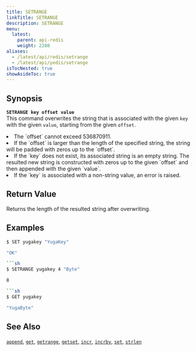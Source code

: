 ```yaml
---
title: SETRANGE
linkTitle: SETRANGE
description: SETRANGE
menu:
  latest:
    parent: api-redis
    weight: 2280
aliases:
  - /latest/api/redis/setrange
  - /latest/api/yedis/setrange
isTocNested: true
showAsideToc: true
---
```

## Synopsis
<b>`SETRANGE key offset value`</b><br>
This command overwrites the string that is associated with the given `key` with the given `value`, starting from the given `offset`.
<li> The `offset` cannot exceed 536870911.</li>
<li>If the `offset` is larger than the length of the specified string, the string will be padded with zeros up to the `offset`.</li>
<li>If the `key` does not exist, its associated string is an empty string. The resulted new string is constructed with zeros up to the given `offset` and then appended with the given `value`.</li>
<li>If the `key` is associated with a non-string value, an error is raised.</li>

## Return Value
Returns the length of the resulted string after overwriting.

## Examples
```{.sh .copy .separator-dollar}
$ SET yugakey "YugaKey"
```
```sh
"OK"
```
```{.sh .copy .separator-dollar}
```sh
$ SETRANGE yugakey 4 "Byte"
```
```sh
8
```
```{.sh .copy .separator-dollar}
```sh
$ GET yugakey
```
```sh
"YugaByte"
```

## See Also
[`append`](../append/), [`get`](../get/), [`getrange`](../getrange/), [`getset`](../getset/), [`incr`](../incr/), [`incrby`](../incrby/), [`set`](../set/), [`strlen`](../strlen/)
